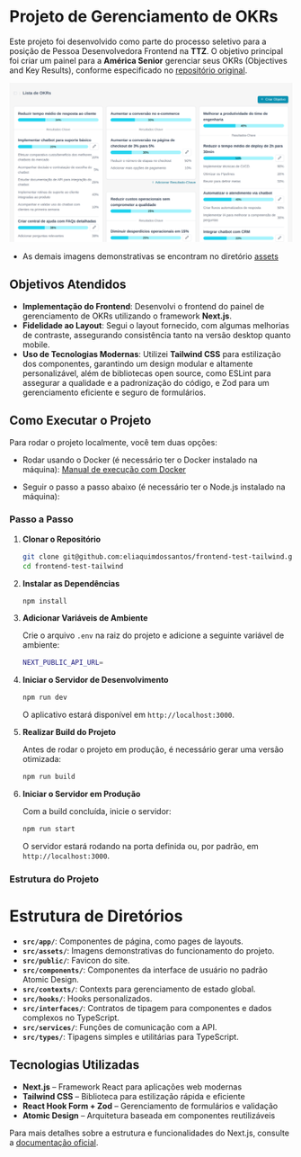# Projeto de Gerenciamento de OKRs  

Este projeto foi desenvolvido como parte do processo seletivo para a posição de Pessoa Desenvolvedora Frontend na **TTZ**. O objetivo principal foi criar um painel para a **América Senior** gerenciar seus OKRs (Objectives and Key Results), conforme especificado no [repositório original](https://github.com/tootz-solucoes/frontend-test).  

![Painel](/assets/painel.png)

- As demais imagens demonstrativas se encontram no diretório [assets](assets/)

## Objetivos Atendidos  

- **Implementação do Frontend**: Desenvolvi o frontend do painel de gerenciamento de OKRs utilizando o framework **Next.js**.  
- **Fidelidade ao Layout**: Segui o layout fornecido, com algumas melhorias de contraste, assegurando consistência tanto na versão desktop quanto mobile.  
- **Uso de Tecnologias Modernas**: Utilizei **Tailwind CSS** para estilização dos componentes, garantindo um design modular e altamente personalizável, além de bibliotecas open source, como ESLint para assegurar a qualidade e a padronização do código, e Zod para um gerenciamento eficiente e seguro de formulários.

## Como Executar o Projeto  

Para rodar o projeto localmente, você tem duas opções:

- Rodar usando o Docker (é necessário ter o Docker instalado na máquina): [Manual de execução com Docker](DockerREADME.md)

- Seguir o passo a passo abaixo (é necessário ter o Node.js instalado na máquina):

### Passo a Passo  

1. **Clonar o Repositório**  

   ```bash
   git clone git@github.com:eliaquimdossantos/frontend-test-tailwind.git
   cd frontend-test-tailwind
   ```  

2. **Instalar as Dependências**  

   ```bash
   npm install
   ```  

3. **Adicionar Variáveis de Ambiente**  

   Crie o arquivo `.env` na raiz do projeto e adicione a seguinte variável de ambiente:  
   ```bash
   NEXT_PUBLIC_API_URL=
   ```  

4. **Iniciar o Servidor de Desenvolvimento**  

   ```bash
   npm run dev
   ```  

   O aplicativo estará disponível em `http://localhost:3000`.  

5. **Realizar Build do Projeto**  

   Antes de rodar o projeto em produção, é necessário gerar uma versão otimizada:  
   
   ```bash
   npm run build
   ```  

6. **Iniciar o Servidor em Produção**  

   Com a build concluída, inicie o servidor:  
   
   ```bash
   npm run start
   ```  

   O servidor estará rodando na porta definida ou, por padrão, em `http://localhost:3000`.  

### Estrutura do Projeto  

# Estrutura de Diretórios

- **`src/app/`**: Componentes de página, como pages de layouts.  
- **`src/assets/`**: Imagens demonstrativas do funcionamento do projeto.
- **`src/public/`**: Favicon do site.
- **`src/components/`**: Componentes da interface de usuário no padrão Atomic Design.  
- **`src/contexts/`**: Contexts para gerenciamento de estado global.  
- **`src/hooks/`**: Hooks personalizados.  
- **`src/interfaces/`**: Contratos de tipagem para componentes e dados complexos no TypeScript.  
- **`src/services/`**: Funções de comunicação com a API.  
- **`src/types/`**: Tipagens simples e utilitárias para TypeScript.  

## Tecnologias Utilizadas  

- **Next.js** – Framework React para aplicações web modernas  
- **Tailwind CSS** – Biblioteca para estilização rápida e eficiente  
- **React Hook Form + Zod** – Gerenciamento de formulários e validação  
- **Atomic Design** – Arquitetura baseada em componentes reutilizáveis  

Para mais detalhes sobre a estrutura e funcionalidades do Next.js, consulte a [documentação oficial](https://nextjs.org/docs).  
